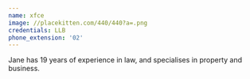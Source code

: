 ```yaml
---
name: xfce
image: //placekitten.com/440/440?a=.png
credentials: LLB
phone_extension: '02'
---
```


Jane has 19 years of experience in law, and specialises in property and business.